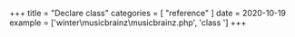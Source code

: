 +++
title = "Declare class"
categories = [ "reference" ]
date = 2020-10-19
example = ['winter\musicbrainz\musicbrainz.php', 'class ']
+++
